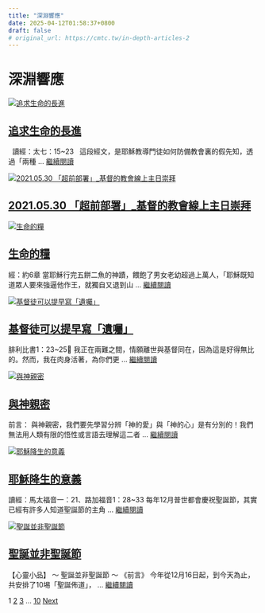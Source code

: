 ```yaml
---
title: "深淵響應"
date: 2025-04-12T01:58:37+0800
draft: false
# original_url: https://cmtc.tw/in-depth-articles-2
---
```


# 深淵響應

[![追求生命的長進](/images/grape.jpg)](/追求生命的長進.md)

## [追求生命的長進](/追求生命的長進.md)

  讀經：太七：15~23   這段經文，是耶穌教導門徒如何防備教會裏的假先知，透過「兩種 … [繼續閱讀](/%e8%bf%bd%e6%b1%82%e7%94%9f%e5%91%bd%e7%9a%84%e9%95%b7%e9%80%b2 "追求生命的長進")



[![2021.05.30 「超前部署」_基督的教會線上主日崇拜](/images/ueYBxcdtWLyng5D-1.png)](/2021-05-30-%e3%80%8c%e8%b6%85%e5%89%8d%e9%83%a8%e7%bd%b2%e3%80%8d_%e5%9f%ba%e7%9d%a3%e7%9a%84%e6%95%99%e6%9c%83%e7%b7%9a%e4%b8%8a%e4%b8%bb%e6%97%a5%e5%b4%87%e6%8b%9c)

## [2021.05.30 「超前部署」\_基督的教會線上主日崇拜](/2021-05-30-%e3%80%8c%e8%b6%85%e5%89%8d%e9%83%a8%e7%bd%b2%e3%80%8d_%e5%9f%ba%e7%9d%a3%e7%9a%84%e6%95%99%e6%9c%83%e7%b7%9a%e4%b8%8a%e4%b8%bb%e6%97%a5%e5%b4%87%e6%8b%9c)



[![生命的糧](/images/AQkNqb7fYmIhawR.jpg)](/%e7%94%9f%e5%91%bd%e7%9a%84%e7%b3%a7)

## [生命的糧](/%e7%94%9f%e5%91%bd%e7%9a%84%e7%b3%a7)

經：約6章 當耶穌行完五餅二魚的神蹟，餵飽了男女老幼超過上萬人，「耶穌既知道眾人要來強逼他作王，就獨自又退到山 … [繼續閱讀](/%e7%94%9f%e5%91%bd%e7%9a%84%e7%b3%a7 "生命的糧")



[![基督徒可以提早寫「遺囑」](/images/UBKgiXm9c23o1vq.jpg)](/%e5%9f%ba%e7%9d%a3%e5%be%92%e5%8f%af%e4%bb%a5%e6%8f%90%e6%97%a9%e5%af%ab%e3%80%8c%e9%81%ba%e5%9b%91%e3%80%8d)

## [基督徒可以提早寫「遺囑」](/%e5%9f%ba%e7%9d%a3%e5%be%92%e5%8f%af%e4%bb%a5%e6%8f%90%e6%97%a9%e5%af%ab%e3%80%8c%e9%81%ba%e5%9b%91%e3%80%8d)

腓利比書1：23~25 我正在兩難之間，情願離世與基督同在，因為這是好得無比的。然而，我在肉身活著，為你們更 … [繼續閱讀](/%e5%9f%ba%e7%9d%a3%e5%be%92%e5%8f%af%e4%bb%a5%e6%8f%90%e6%97%a9%e5%af%ab%e3%80%8c%e9%81%ba%e5%9b%91%e3%80%8d "基督徒可以提早寫「遺囑」")



[![與神親密](/images/lvjy7rCZENMn8AV.jpg)](/%e8%88%87%e7%a5%9e%e8%a6%aa%e5%af%86)

## [與神親密](/%e8%88%87%e7%a5%9e%e8%a6%aa%e5%af%86)

前言： 與神親密，我們要先學習分辨「神的愛」與「神的心」是有分別的！我們無法用人類有限的悟性或言語去理解這二者 … [繼續閱讀](/%e8%88%87%e7%a5%9e%e8%a6%aa%e5%af%86 "與神親密")



[![耶穌降生的意義](/images/M3GxUj1SvQ7scNH.png)](/%e8%80%b6%e7%a9%8c%e9%99%8d%e7%94%9f%e7%9a%84%e6%84%8f%e7%be%a9)

## [耶穌降生的意義](/%e8%80%b6%e7%a9%8c%e9%99%8d%e7%94%9f%e7%9a%84%e6%84%8f%e7%be%a9)

讀經：馬太福音一：21、路加福音1：28~33 每年12月普世都會慶祝聖誕節，其實已經有許多人知道聖誕節的主角 … [繼續閱讀](/%e8%80%b6%e7%a9%8c%e9%99%8d%e7%94%9f%e7%9a%84%e6%84%8f%e7%be%a9 "耶穌降生的意義")



[![聖誕並非聖誕節](/images/sxFOtqbzuvW6ar9.jpg)](/%e8%81%96%e8%aa%95%e4%b8%a6%e9%9d%9e%e8%81%96%e8%aa%95%e7%af%80)

## [聖誕並非聖誕節](/%e8%81%96%e8%aa%95%e4%b8%a6%e9%9d%9e%e8%81%96%e8%aa%95%e7%af%80)

【心靈小品】 ～ 聖誕並非聖誕節 ～ 《前言》 今年從12月16日起，到今天為止，共安排了10埸「聖誕佈道」， … [繼續閱讀](/%e8%81%96%e8%aa%95%e4%b8%a6%e9%9d%9e%e8%81%96%e8%aa%95%e7%af%80 "聖誕並非聖誕節")



1
[2](/wp-admin/admin-ajax.php)
[3](/wp-admin/admin-ajax.php)
…
[10](/wp-admin/admin-ajax.php)
[Next](/wp-admin/admin-ajax.php)